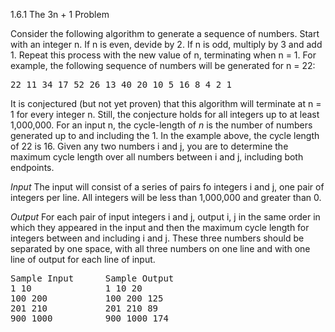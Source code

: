 1.6.1 The 3n + 1 Problem

Consider the following algorithm to generate a sequence of numbers. Start with an
integer n. If n is even, devide by 2. If n is odd, multiply by 3 and add 1. Repeat this
process with the new value of n, terminating when n = 1. For example, the following 
sequence of numbers will be generated for n = 22:

 <pre>22 11 34 17 52 26 13 40 20 10 5 16 8 4 2 1</pre>

It is conjectured (but not yet proven) that this algorithm will terminate at n = 1 for
every integer n. Still, the conjecture holds for all integers up to at least 1,000,000.
For an input n, the cycle-length of *n* is the number of numbers generated up to and
including the 1. In the example above, the cycle length of 22 is 16. Given any two
numbers i and j, you are to determine the maximum cycle length over all numbers
between i and j, including both endpoints.

*Input*
The input will consist of a series of pairs fo integers i and j, one pair of integers per
line. All integers will be less than 1,000,000 and greater than 0.

*Output*
For each pair of input integers i and j, output i, j in the same order in which they
appeared in the input and then the maximum cycle length for integers between and 
including i and j. These three numbers should be separated by one space, with all three
numbers on one line and with one line of output for each line of input.

<pre>
Sample Input      Sample Output
1 10              1 10 20
100 200           100 200 125
201 210           201 210 89
900 1000          900 1000 174
</pre>
